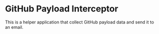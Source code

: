 # GitHub Payload Interceptor

This is a helper application that collect GitHub payload data and send it to an email.
